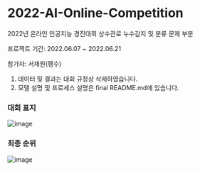 # 2022-AI-Online-Competition
2022년 온라인 인공지능 경진대회 상수관로 누수감지 및 분류 문제 부분

프로젝트 기간: 2022.06.07 ~ 2022.06.21

참가자: 서재원(펭수)

1. 데이터 및 결과는 대회 규정상 삭제하였습니다.
2. 모델 설명 및 프로세스 설명은 final README.md에 있습니다.

### 대회 표지
![image](https://github.com/sepengsu/2022-AI-Online-Competition/assets/111292354/6a423084-8447-4ab5-818f-779b59bc1f3f)

### 최종 순위
![image](https://github.com/sepengsu/2022-AI-Online-Competition/assets/111292354/8e11dbd6-314b-42b4-8a2f-65247a9935b0)

